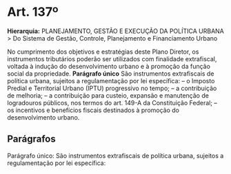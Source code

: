 # Art. 137º

**Hierarquia:** PLANEJAMENTO, GESTÃO E EXECUÇÃO DA POLÍTICA URBANA > Do Sistema de Gestão, Controle, Planejamento e Financiamento Urbano

No cumprimento dos objetivos e estratégias deste Plano Diretor, os instrumentos tributários poderão ser utilizados com finalidade extrafiscal, voltada à indução do desenvolvimento urbano e à promoção da função social da propriedade.
**Parágrafo único** São instrumentos extrafiscais de política urbana, sujeitos a regulamentação por lei específica:
– o Imposto Predial e Territorial Urbano (IPTU) progressivo no tempo;
– a contribuição de melhoria;
– a contribuição para custeio, expansão e manutenção de logradouros públicos, nos termos do art. 149-A da Constituição Federal;
– os incentivos e benefícios fiscais destinados à promoção do desenvolvimento urbano.

## Parágrafos
Parágrafo único: São instrumentos extrafiscais de política urbana, sujeitos a regulamentação por lei específica:




